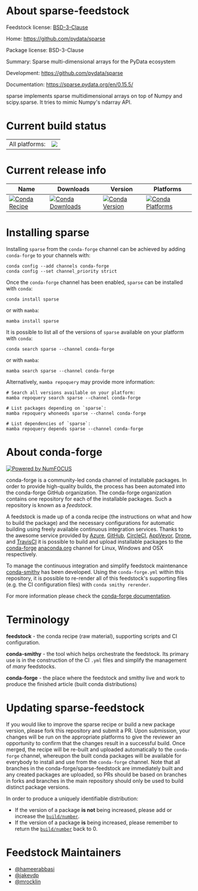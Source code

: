 About sparse-feedstock
======================

Feedstock license: [BSD-3-Clause](https://github.com/conda-forge/sparse-feedstock/blob/main/LICENSE.txt)

Home: https://github.com/pydata/sparse

Package license: BSD-3-Clause

Summary: Sparse multi-dimensional arrays for the PyData ecosystem

Development: https://github.com/pydata/sparse

Documentation: https://sparse.pydata.org/en/0.15.5/

sparse implements sparse multidimensional arrays on top of Numpy
and scipy.sparse. It tries to mimic Numpy's ndarray API.

Current build status
====================


<table><tr><td>All platforms:</td>
    <td>
      <a href="https://dev.azure.com/conda-forge/feedstock-builds/_build/latest?definitionId=3542&branchName=main">
        <img src="https://dev.azure.com/conda-forge/feedstock-builds/_apis/build/status/sparse-feedstock?branchName=main">
      </a>
    </td>
  </tr>
</table>

Current release info
====================

| Name | Downloads | Version | Platforms |
| --- | --- | --- | --- |
| [![Conda Recipe](https://img.shields.io/badge/recipe-sparse-green.svg)](https://anaconda.org/conda-forge/sparse) | [![Conda Downloads](https://img.shields.io/conda/dn/conda-forge/sparse.svg)](https://anaconda.org/conda-forge/sparse) | [![Conda Version](https://img.shields.io/conda/vn/conda-forge/sparse.svg)](https://anaconda.org/conda-forge/sparse) | [![Conda Platforms](https://img.shields.io/conda/pn/conda-forge/sparse.svg)](https://anaconda.org/conda-forge/sparse) |

Installing sparse
=================

Installing `sparse` from the `conda-forge` channel can be achieved by adding `conda-forge` to your channels with:

```
conda config --add channels conda-forge
conda config --set channel_priority strict
```

Once the `conda-forge` channel has been enabled, `sparse` can be installed with `conda`:

```
conda install sparse
```

or with `mamba`:

```
mamba install sparse
```

It is possible to list all of the versions of `sparse` available on your platform with `conda`:

```
conda search sparse --channel conda-forge
```

or with `mamba`:

```
mamba search sparse --channel conda-forge
```

Alternatively, `mamba repoquery` may provide more information:

```
# Search all versions available on your platform:
mamba repoquery search sparse --channel conda-forge

# List packages depending on `sparse`:
mamba repoquery whoneeds sparse --channel conda-forge

# List dependencies of `sparse`:
mamba repoquery depends sparse --channel conda-forge
```


About conda-forge
=================

[![Powered by
NumFOCUS](https://img.shields.io/badge/powered%20by-NumFOCUS-orange.svg?style=flat&colorA=E1523D&colorB=007D8A)](https://numfocus.org)

conda-forge is a community-led conda channel of installable packages.
In order to provide high-quality builds, the process has been automated into the
conda-forge GitHub organization. The conda-forge organization contains one repository
for each of the installable packages. Such a repository is known as a *feedstock*.

A feedstock is made up of a conda recipe (the instructions on what and how to build
the package) and the necessary configurations for automatic building using freely
available continuous integration services. Thanks to the awesome service provided by
[Azure](https://azure.microsoft.com/en-us/services/devops/), [GitHub](https://github.com/),
[CircleCI](https://circleci.com/), [AppVeyor](https://www.appveyor.com/),
[Drone](https://cloud.drone.io/welcome), and [TravisCI](https://travis-ci.com/)
it is possible to build and upload installable packages to the
[conda-forge](https://anaconda.org/conda-forge) [anaconda.org](https://anaconda.org/)
channel for Linux, Windows and OSX respectively.

To manage the continuous integration and simplify feedstock maintenance
[conda-smithy](https://github.com/conda-forge/conda-smithy) has been developed.
Using the ``conda-forge.yml`` within this repository, it is possible to re-render all of
this feedstock's supporting files (e.g. the CI configuration files) with ``conda smithy rerender``.

For more information please check the [conda-forge documentation](https://conda-forge.org/docs/).

Terminology
===========

**feedstock** - the conda recipe (raw material), supporting scripts and CI configuration.

**conda-smithy** - the tool which helps orchestrate the feedstock.
                   Its primary use is in the construction of the CI ``.yml`` files
                   and simplify the management of *many* feedstocks.

**conda-forge** - the place where the feedstock and smithy live and work to
                  produce the finished article (built conda distributions)


Updating sparse-feedstock
=========================

If you would like to improve the sparse recipe or build a new
package version, please fork this repository and submit a PR. Upon submission,
your changes will be run on the appropriate platforms to give the reviewer an
opportunity to confirm that the changes result in a successful build. Once
merged, the recipe will be re-built and uploaded automatically to the
`conda-forge` channel, whereupon the built conda packages will be available for
everybody to install and use from the `conda-forge` channel.
Note that all branches in the conda-forge/sparse-feedstock are
immediately built and any created packages are uploaded, so PRs should be based
on branches in forks and branches in the main repository should only be used to
build distinct package versions.

In order to produce a uniquely identifiable distribution:
 * If the version of a package **is not** being increased, please add or increase
   the [``build/number``](https://docs.conda.io/projects/conda-build/en/latest/resources/define-metadata.html#build-number-and-string).
 * If the version of a package **is** being increased, please remember to return
   the [``build/number``](https://docs.conda.io/projects/conda-build/en/latest/resources/define-metadata.html#build-number-and-string)
   back to 0.

Feedstock Maintainers
=====================

* [@hameerabbasi](https://github.com/hameerabbasi/)
* [@jakevdp](https://github.com/jakevdp/)
* [@mrocklin](https://github.com/mrocklin/)

